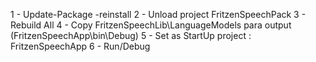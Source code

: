 ﻿1 - Update-Package -reinstall
2 - Unload project FritzenSpeechPack
3 - Rebuild All
4 - Copy FritzenSpeechLib\LanguageModels para output (FritzenSpeechApp\bin\Debug)
5 - Set as StartUp project : FritzenSpeechApp
6 - Run/Debug